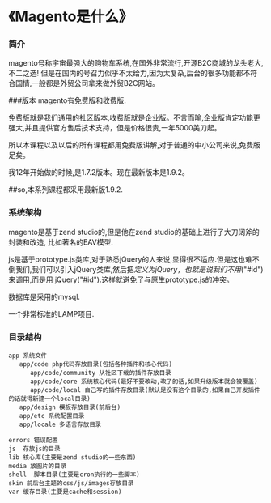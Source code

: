 # 《Magento是什么》
### 简介
magento号称宇宙最强大的购物车系统,在国外非常流行,开源B2C商城的龙头老大,不二之选!
但是在国内的号召力似乎不太给力,因为太复杂,后台的很多功能都不符合国情,一般都是外贸公司拿来做外贸B2C网站。

###版本
magento有免费版和收费版.

免费版就是我们通用的社区版本,收费版就是企业版。不言而喻,企业版肯定功能更强大,并且提供官方售后技术支持，但是价格很贵,一年5000美刀起。

所以本课程以及以后的所有课程都用免费版讲解,对于普通的中小公司来说,免费版足矣。


我12年开始做的时候,是1.7.2版本。现在最新版本是1.9.2。

##so,本系列课程都采用最新版1.9.2.

### 系统架构

magento是基于zend studio的,但是他在zend studio的基础上进行了大刀阔斧的封装和改造,
比如著名的EAV模型.

js是基于prototype.js类库,对于熟悉jQuery的人来说,显得很不适应.但是这也难不倒我们,我们可以引入jQuery类库,然后把$定义为jQuery，也就是说我们不用$("#id")来调用,而是用
jQuery("#id").这样就避免了与原生prototype.js的冲突。

数据库是采用的mysql.

一个非常标准的LAMP项目.

### 目录结构
```
app 系统文件
   app/code php代码存放目录(包括各种插件和核心代码)
      app/code/community 从社区下载的插件存放目录
      app/code/core 系统核心代码(最好不要改动,改了的话,如果升级版本就会被覆盖)
      app/code/local 自己写的插件存放目录(默认是没有这个目录的,如果自己开发插件的话就得新建一个local目录)
   app/design 模板存放目录(前后台)
   app/etc 系统配置目录
   app/locale 多语言存放目录

errors 错误配置
js  存放js的目录
lib 核心库(主要是zend studio的一些东西)
media 放图片的目录
shell  脚本目录(主要是cron执行的一些脚本)
skin 前后台主题的css/js/images存放目录
var 缓存目录(主要是cache和session)
```

